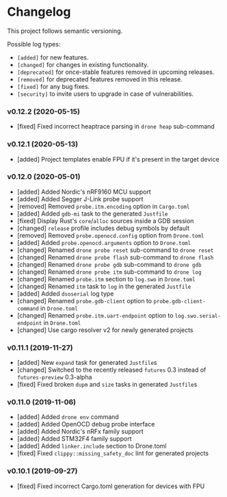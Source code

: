 # Changelog

This project follows semantic versioning.

Possible log types:

- `[added]` for new features.
- `[changed]` for changes in existing functionality.
- `[deprecated]` for once-stable features removed in upcoming releases.
- `[removed]` for deprecated features removed in this release.
- `[fixed]` for any bug fixes.
- `[security]` to invite users to upgrade in case of vulnerabilities.

### v0.12.2 (2020-05-15)

- [fixed] Fixed incorrect heaptrace parsing in `drone heap` sub-command

### v0.12.1 (2020-05-13)

- [added] Project templates enable FPU if it's present in the target device

### v0.12.0 (2020-05-01)

- [added] Added Nordic's nRF9160 MCU support
- [added] Added Segger J-Link probe support
- [removed] Removed `probe.itm.encoding` option in `Cargo.toml`
- [added] Added `gdb-mi` task to the generated `Justfile`
- [fixed] Display Rust's `core`/`alloc` sources inside a GDB session
- [changed] `release` profile includes debug symbols by default
- [removed] Removed `probe.openocd.config` option from `Drone.toml`
- [added] Added `probe.openocd.arguments` option to `Drone.toml`
- [changed] Renamed `drone probe reset` sub-command to `drone reset`
- [changed] Renamed `drone probe flash` sub-command to `drone flash`
- [changed] Renamed `drone probe gdb` sub-command to `drone gdb`
- [changed] Renamed `drone probe itm` sub-command to `drone log`
- [changed] Renamed `probe.itm` section to `log.swo` in `Drone.toml`
- [changed] Renamed `itm` task to `log` in the generated `Justfile`
- [added] Added `dsoserial` log type
- [changed] Renamed `probe.gdb-client` option to `probe.gdb-client-command` in
  `Drone.toml`
- [changed] Renamed `probe.itm.uart-endpoint` option to
  `log.swo.serial-endpoint` in `Drone.toml`
- [changed] Use cargo resolver v2 for newly generated projects

### v0.11.1 (2019-11-27)

- [added] New `expand` task for generated `Justfile`s
- [changed] Switched to the recently released `futures` 0.3 instead of
  `futures-preview` 0.3-alpha
- [fixed] Fixed broken `dupm` and `size` tasks in generated `Justfile`s

### v0.11.0 (2019-11-06)

- [added] Added `drone env` command
- [added] Added OpenOCD debug probe interface
- [added] Added Nordic's nRFx family support
- [added] Added STM32F4 family support
- [added] Added `linker.include` section to Drone.toml
- [fixed] Fixed `clippy::missing_safety_doc` lint for generated projects

### v0.10.1 (2019-09-27)

- [fixed] Fixed incorrect Cargo.toml generation for devices with FPU
